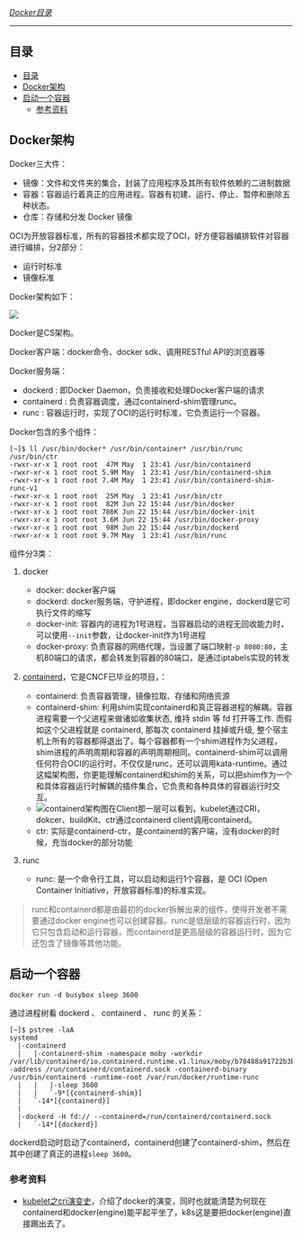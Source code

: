 [*Docker目录*](https://github.com/Shitaibin/notes/tree/master/docker#%E7%9B%AE%E5%BD%95)

-------------

## 目录
- [目录](#目录)
- [Docker架构](#docker架构)
- [启动一个容器](#启动一个容器)
  - [参考资料](#参考资料)

## Docker架构

Docker三大件：
- 镜像：文件和文件夹的集合，封装了应用程序及其所有软件依赖的二进制数据
- 容器：容器运行着真正的应用进程。容器有初建、运行、停止、暂停和删除五种状态。
- 仓库：存储和分发 Docker 镜像

OCI为开放容器标准，所有的容器技术都实现了OCI，好方便容器编排软件对容器进行编排，分2部分：
- 运行时标准
- 镜像标准

Docker架构如下：

![](http://img.lessisbetter.site/2020-09-docker-arch.png)

Docker是CS架构。

Docker客户端：docker命令、docker sdk、调用RESTful API的浏览器等

Docker服务端：
- dockerd : 即Docker Daemon，负责接收和处理Docker客户端的请求
- containerd : 负责容器调度，通过containerd-shim管理runc。
- runc : 容器运行时，实现了OCI的运行时标准，它负责运行一个容器。

Docker包含的多个组件：

```
[~]$ ll /usr/bin/docker* /usr/bin/container* /usr/bin/runc /usr/bin/ctr
-rwxr-xr-x 1 root root  47M May  1 23:41 /usr/bin/containerd
-rwxr-xr-x 1 root root 5.9M May  1 23:41 /usr/bin/containerd-shim
-rwxr-xr-x 1 root root 7.4M May  1 23:41 /usr/bin/containerd-shim-runc-v1
-rwxr-xr-x 1 root root  25M May  1 23:41 /usr/bin/ctr
-rwxr-xr-x 1 root root  82M Jun 22 15:44 /usr/bin/docker
-rwxr-xr-x 1 root root 786K Jun 22 15:44 /usr/bin/docker-init
-rwxr-xr-x 1 root root 3.6M Jun 22 15:44 /usr/bin/docker-proxy
-rwxr-xr-x 1 root root  98M Jun 22 15:44 /usr/bin/dockerd
-rwxr-xr-x 1 root root 9.7M May  1 23:41 /usr/bin/runc
```

组件分3类：
1. docker
   - docker: docker客户端
   - dockerd: docker服务端，守护进程，即docker engine，dockerd是它可执行文件的缩写
   - docker-init: 容器内的进程为1号进程，当容器启动的进程无回收能力时，可以使用`--init`参数，让docker-init作为1号进程
   - docker-proxy: 负责容器的网络代理，当设置了端口映射`-p 8080:80`，主机80端口的请求，都会转发到容器的80端口，是通过iptabels实现的转发
2. [containerd](https://containerd.io/)，它是CNCF已毕业的项目，：
   - containerd: 负责容器管理，镜像拉取、存储和网络资源
   - containerd-shim: 利用shim实现containerd和真正容器进程的解耦。容器进程需要一个父进程来做诸如收集状态, 维持 stdin 等 fd 打开等工作. 而假如这个父进程就是 containerd, 那每次 containerd 挂掉或升级, 整个宿主机上所有的容器都得退出了。每个容器都有一个shim进程作为父进程，shim进程的声明周期和容器的声明周期相同。containerd-shim可以调用任何符合OCI的运行时，不仅仅是runc，还可以调用kata-runtime。通过这幅架构图，你更能理解containerd和shim的关系，可以把shim作为一个和具体容器运行时解耦的插件集合，它负责和各种具体的容器运行时交互。
   - ![containerd架构图](https://containerd.io/img/architecture.png)在Client那一层可以看到，kubelet通过CRI，dokcer、buildKit、ctr通过containerd client调用containerd。
   - ctr: 实际是containerd-ctr，是containerd的客户端，没有docker的时候，充当docker的部分功能

3. runc
   - runc: 是一个命令行工具，可以启动和运行1个容器，是 OCI (Open Container Initiative，开放容器标准)的标准实现。

> runc和containerd都是由最初的docker拆解出来的组件，使得开发者不需要通过docker engine也可以创建容器。runc是低层级的容器运行时，因为它只包含启动和运行容器，而containerd是更高层级的容器运行时，因为它还包含了镜像等其他功能。


## 启动一个容器

```
docker run -d busybox sleep 3600
```

通过进程树看 dockerd 、 containerd 、 runc 的关系：

```
[~]$ pstree -laA
systemd
  |-containerd
  |   |-containerd-shim -namespace moby -workdir /var/lib/containerd/io.containerd.runtime.v1.linux/moby/b78488a91722b3b40891944d74776f16e3a2ad70c11c47aaaf1443e6cd213c9c -address /run/containerd/containerd.sock -containerd-binary /usr/bin/containerd -runtime-root /var/run/docker/runtime-runc
  |   |   |-sleep 3600
  |   |   `-9*[{containerd-shim}]
  |   `-14*[{containerd}]
  |
  |-dockerd -H fd:// --containerd=/run/containerd/containerd.sock
  |   `-14*[{dockerd}]
```

dockerd启动时启动了containerd，containerd创建了containerd-shim，然后在其中创建了真正的进程`sleep 3600`。

### 参考资料

- [kubelet之cri演变史](https://zhuanlan.zhihu.com/p/87602649)，介绍了docker的演变，同时也就能清楚为何现在containerd和docker(engine)能平起平坐了，k8s这是要把docker(engine)直接踢出去了。